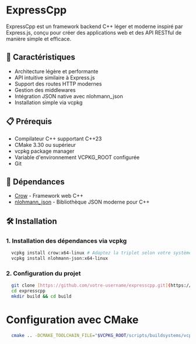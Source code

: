 
# ExpressCpp

ExpressCpp est un framework backend C++ léger et moderne inspiré par Express.js, conçu pour créer des applications web et des API RESTful de manière simple et efficace.

## 🚀 Caractéristiques

- Architecture légère et performante
- API intuitive similaire à Express.js
- Support des routes HTTP modernes
- Gestion des middlewares
- Intégration JSON native avec nlohmann_json
- Installation simple via vcpkg

## 📋 Prérequis

- Compilateur C++ supportant C++23
- CMake 3.30 ou supérieur
- vcpkg package manager
- Variable d'environnement VCPKG_ROOT configurée
- Git

## 🔧 Dépendances

- [Crow](https://github.com/CrowCpp/Crow) - Framework web C++
- [nlohmann_json](https://github.com/nlohmann/json) - Bibliothèque JSON moderne pour C++

## 🛠 Installation

### 1. Installation des dépendances via vcpkg

```bash
  vcpkg install crow:x64-linux # Adaptez la triplet selon votre système 
  vcpkg install nlohmann-json:x64-linux
```

### 2. Configuration du projet

```bash
  git clone [https://github.com/votre-username/expresscpp.git](https://github.com/votre-username/expresscpp.git)
  cd expresscpp
  mkdir build && cd build
```

# Configuration avec CMake
```bash
  cmake .. -DCMAKE_TOOLCHAIN_FILE="$VCPKG_ROOT/scripts/buildsystems/vcpkg.cmake
```
